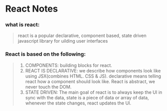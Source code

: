 # React Notes

### what is react:
> react is a popular declarative, component based, state driven javascript library for uilding user interfaces

### React is based on the following:
> 1. COMPONENTS: building blocks for react.<br />
> 2. REACT IS DECLARATIVE: we describe how components look like using JSX(combines HTML. CSS & JS). declarative means telling react how a component should look like. React is abstract, we never touch the DOM.
> 3. STATE DRIVEN: The main goal of react is to always keep the UI in sync with the data, state is a piece of data or array of data, whenever the state changes, react updates the UI.
